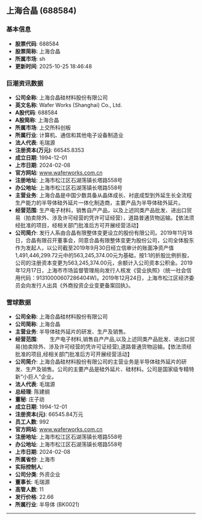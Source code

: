 ## 上海合晶 (688584)

### 基本信息

- **股票代码**: 688584
- **股票简称**: 上海合晶
- **所属市场**: sh
- **更新时间**: 2025-10-25 18:46:48

### 巨潮资讯数据

- **公司全称**: 上海合晶硅材料股份有限公司
- **英文名称**: Wafer Works (Shanghai) Co., Ltd.
- **A股代码**: 688584
- **A股简称**: 上海合晶
- **所属市场**: 上交所科创板
- **所属行业**: 计算机、通信和其他电子设备制造业
- **法人代表**: 毛瑞源
- **注册资本(万元)**: 66545.8353
- **成立日期**: 1994-12-01
- **上市日期**: 2024-02-08
- **官方网站**: www.waferworks.com.cn
- **注册地址**: 上海市松江区石湖荡镇长塔路558号
- **办公地址**: 上海市松江区石湖荡镇长塔路558号
- **主营业务**: 上海合晶是中国少数具备从晶体成长、衬底成型到外延生长全流程生产能力的半导体硅外延片一体化制造商，主要产品为半导体硅外延片。
- **经营范围**: 生产电子材料，销售自产产品，以及上述同类产品批发、进出口贸易（拍卖除外、涉及许可经营的凭许可证经营），道路普通货物运输。【依法须经批准的项目，经相关部门批准后方可开展经营活动】
- **公司简介**: 发行人系由合晶有限整体变更设立的股份有限公司。2019年11月18日，合晶有限召开董事会，同意合晶有限整体变更为股份公司，公司全体股东作为发起人，以公司截至2019年9月30日经立信审计的账面净资产值1,491,446,299.72元中的563,245,374.00元为基础，按1:1的折股比例折股，公司的注册资本变更为563,245,374.00元，余额计入公司资本公积金。2019年12月17日，上海市市场监督管理局向发行人核发《营业执照》（统一社会信用代码：91310000607286404W)。2019年12月24日，上海市松江区经济委员会向发行人出具《外商投资企业变更备案回执》。

### 雪球数据

- **公司全称**: 上海合晶硅材料股份有限公司
- **公司简称**: 上海合晶
- **主营业务**: 半导体硅外延片的研发、生产及销售。
- **经营范围**: 　　生产电子材料,销售自产产品,以及上述同类产品批发、进出口贸易(拍卖除外、涉及许可经营的凭许可证经营),道路普通货物运输。【依法须经批准的项目,经相关部门批准后方可开展经营活动】
- **公司简介**: 上海合晶硅材料股份有限公司的主营业务是半导体硅外延片的研发、生产及销售。公司的主要产品是硅外延片、硅材料。公司是国家级专精特新“小巨人”企业。
- **法人代表**: 毛瑞源
- **总经理**: 陈建纲
- **董秘**: 庄子祊
- **成立日期**: 1994-12-01
- **注册资本(元)**: 66545.84万元
- **员工人数**: 992
- **官方网站**: www.waferworks.com.cn
- **注册地址**: 上海市松江区石湖荡镇长塔路558号
- **办公地址**: 上海市松江区石湖荡镇长塔路558号
- **上市日期**: 2024-02-08
- **所属省份**: 上海市
- **实际控制人**: 
- **公司分类**: 外资企业
- **董事长**: 毛瑞源
- **高管人数**: 11
- **发行价格**: 22.66
- **所属行业**: 半导体 (BK0021)

---